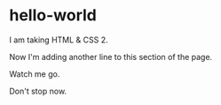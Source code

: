 # hello-world

I am taking HTML & CSS 2.

Now I'm adding another line to this section of the page.

Watch me go.

Don't stop now.
